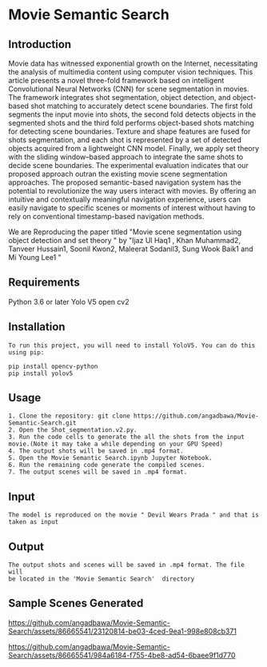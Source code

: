 # Movie Semantic Search 


## Introduction

Movie data has witnessed exponential growth on the Internet, necessitating the analysis of multimedia content using computer vision techniques. This article presents a novel three-fold framework based on intelligent Convolutional Neural Networks (CNN) for scene segmentation in movies. The framework integrates shot segmentation, object detection, and object-based shot matching to accurately detect scene boundaries. The first fold segments the input movie into shots, the second fold detects objects in the segmented shots and the third fold performs object-based shots matching for detecting scene boundaries. Texture and shape features are fused for shots segmentation, and each shot is represented by a set of detected objects acquired from a lightweight CNN model. Finally, we apply set theory with the sliding window–based approach to integrate the same shots to decide scene boundaries. The experimental evaluation indicates that our proposed approach outran the existing movie scene segmentation approaches. The proposed semantic-based navigation system has the potential to revolutionize the way users interact with movies. By offering an intuitive and contextually meaningful navigation experience, users can easily navigate to specific scenes or moments of interest without having to rely on conventional timestamp-based navigation methods.

We are Reproducing the paper titled "Movie scene segmentation using object detection and set theory " by "Ijaz Ul Haq1 , Khan Muhammad2, Tanveer Hussain1, Soonil Kwon2, Maleerat Sodanil3, Sung Wook Baik1 and Mi Young Lee1 "


## Requirements

Python 3.6 or later
Yolo V5
open cv2

## Installation
```
To run this project, you will need to install YoloV5. You can do this using pip:

pip install opencv-python
pip install yolov5

```

## Usage
```
1. Clone the repository: git clone https://github.com/angadbawa/Movie-Semantic-Search.git
2. Open the Shot_segmentation.v2.py.
3. Run the code cells to generate the all the shots from the input movie.(Note it may take a while depending on your GPU Speed)
4. The output shots will be saved in .mp4 format.
5. Open the Movie Semantic Search.ipynb Jupyter Notebook.
6. Run the remaining code generate the compiled scenes.
7. The output scenes will be saved in .mp4 format.

```

## Input
```
The model is reproduced on the movie " Devil Wears Prada " and that is taken as input
```

## Output
``` 
The output shots and scenes will be saved in .mp4 format. The file will 
be located in the 'Movie Semantic Search'  directory
```

## Sample Scenes Generated


https://github.com/angadbawa/Movie-Semantic-Search/assets/86665541/23120814-be03-4ced-9ea1-998e808cb371

https://github.com/angadbawa/Movie-Semantic-Search/assets/86665541/984a6184-f755-4be8-ad54-6baee9f1d770





